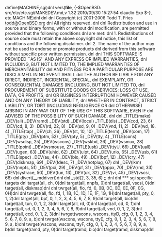 define(MACHINE,sgi)dnl
vers(__file__,
	{-$OpenBSD: src/etc/etc.sgi/MAKEDEV.md,v 1.32 2010/09/30 15:27:54 claudio Exp $-},
etc.MACHINE)dnl
dnl
dnl Copyright (c) 2001-2006 Todd T. Fries <todd@OpenBSD.org>
dnl All rights reserved.
dnl
dnl Redistribution and use in source and binary forms, with or without
dnl modification, are permitted provided that the following conditions
dnl are met:
dnl 1. Redistributions of source code must retain the above copyright
dnl    notice, this list of conditions and the following disclaimer.
dnl 2. The name of the author may not be used to endorse or promote products
dnl    derived from this software without specific prior written permission.
dnl
dnl THIS SOFTWARE IS PROVIDED ``AS IS'' AND ANY EXPRESS OR IMPLIED WARRANTIES,
dnl INCLUDING, BUT NOT LIMITED TO, THE IMPLIED WARRANTIES OF MERCHANTABILITY
dnl AND FITNESS FOR A PARTICULAR PURPOSE ARE DISCLAIMED.  IN NO EVENT SHALL
dnl THE AUTHOR BE LIABLE FOR ANY DIRECT, INDIRECT, INCIDENTAL, SPECIAL,
dnl EXEMPLARY, OR CONSEQUENTIAL DAMAGES (INCLUDING, BUT NOT LIMITED TO,
dnl PROCUREMENT OF SUBSTITUTE GOODS OR SERVICES; LOSS OF USE, DATA, OR PROFITS;
dnl OR BUSINESS INTERRUPTION) HOWEVER CAUSED AND ON ANY THEORY OF LIABILITY,
dnl WHETHER IN CONTRACT, STRICT LIABILITY, OR TORT (INCLUDING NEGLIGENCE OR
dnl OTHERWISE) ARISING IN ANY WAY OUT OF THE USE OF THIS SOFTWARE, EVEN IF
dnl ADVISED OF THE POSSIBILITY OF SUCH DAMAGE.
dnl
dnl
_TITLE(make)
_DEV(all)
_DEV(ramd)
_DEV(std)
_DEV(local)
_TITLE(dis)
_DEV(ccd, 23, 6)
_DEV(cd, 8, 3)
_DEV(rd, 22, 8)
_DEV(sd, 9, 0)
_DEV(vnd, 11, 2)
_DEV(wd, 18, 4)
_TITLE(tap)
_DEV(ch, 36)
_DEV(st, 10, 10)
_TITLE(term)
_DEV(com, 17)
_TITLE(pty)
_DEV(ptm, 52)
_DEV(pty, 5)
_DEV(tty, 4)
_TITLE(cons)
_DEV(wsdisp, 25)
_DEV(wscons)
_DEV(wskbd, 26)
_DEV(wsmux, 28)
_TITLE(point)
_DEV(wsmouse, 27)
_TITLE(usb)
_DEV(ttyU, 66)
_DEV(uall)
_DEV(ugen, 63)
_DEV(uhid, 62)
_DEV(ulpt, 64)
_DEV(urio, 65)
_DEV(usb, 61)
_TITLE(spec)
_DEV(au, 44)
_DEV(bio, 49)
_DEV(bpf, 12)
_DEV(cry, 47)
_DEV(diskmap, 69)
_DEV(fdesc, 7)
_DEV(hotplug, 67)
dnl _DEV(lkm)
_DEV(nnpfs, 51)
_DEV(pci, 29)
_DEV(pf, 31)
_DEV(pppx, 70)
_DEV(rnd, 33)
_DEV(systrace, 50)
_DEV(tun, 13)
_DEV(uk, 32)
_DEV(vi, 45)
_DEV(vscsi, 68)
dnl
divert(__mddivert)dnl
dnl
_std(2, 3, 35, 6)
	;;
dnl
dnl *** sgi specific targets
dnl
target(all, ch, 0)dnl
target(all, nnpfs, 0)dnl
target(all, vscsi, 0)dnl
target(all, diskmap)dnl
dnl twrget(all, flo, fd, 0, 0B, 0C, 0D, 0E, 0F, 0G, 0H)dnl
dnl twrget(all, flo, fd, 1, 1B, 1C, 1D, 1E, 1F, 1G, 1H)dnl
target(all, pty, 0, 1, 2)dnl
target(all, bpf, 0, 1, 2, 3, 4, 5, 6, 7, 8, 9)dnl
target(all, bio)dnl
target(all, tun, 0, 1, 2, 3)dnl
target(all, rd, 0)dnl
target(all, cd, 0, 1)dnl
target(all, sd, 0, 1, 2, 3, 4, 5, 6, 7, 8, 9)dnl
target(all, vnd, 0, 1, 2, 3)dnl
target(all, ccd, 0, 1, 2, 3)dnl
twrget(wscons, wscons, ttyD, cfg, 0, 1, 2, 3, 4, 5, 6, 7, 8, 9, a, b)dnl
twrget(wscons, wscons, ttyE, cfg, 0, 1, 2, 3, 4, 5, 6, 7, 8, 9, a, b)dnl
twrget(wscons, wscons, ttyF, cfg, 0, 1, 2, 3, 4, 5, 6, 7, 8, 9, a, b)dnl
target(ramd, pty, 0)dnl
target(ramd, bio)dnl
target(ramd, diskmap)dnl
